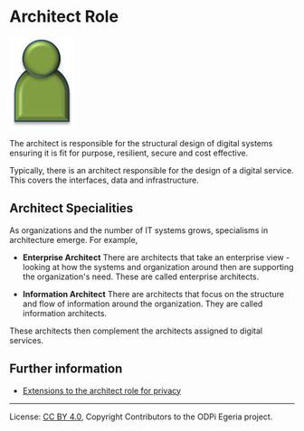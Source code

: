 <!-- SPDX-License-Identifier: CC-BY-4.0 -->
<!-- Copyright Contributors to the ODPi Egeria project. -->

# Architect Role

<!--![Icon](architect-role.png)-->
<img src="architect-role.png">

The architect is responsible for the structural design of digital systems
ensuring it is fit for purpose, resilient, secure and cost effective.

Typically, there is an architect responsible for the design of a digital
service.  This covers the interfaces, data and infrastructure.

## Architect Specialities

As organizations and the number of IT systems grows, specialisms in architecture
emerge.  For example,

* **Enterprise Architect**
There are architects that take an enterprise view - looking at how the
systems and organization around then are supporting the organization's need.
These are called enterprise architects.

* **Information Architect**
There are architects that focus on the structure and flow of information
around the organization.  They are called information architects.

These architects then complement the architects assigned to digital services.

## Further information

* [Extensions to the architect role for privacy](../../data-privacy-pack/role-extensions-for-privacy.md)



----
License: [CC BY 4.0](https://creativecommons.org/licenses/by/4.0/),
Copyright Contributors to the ODPi Egeria project.
